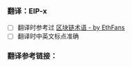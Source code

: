 <!-- 请将 EIP-x 改成你翻译的 EIP 编号，如 EIP-1559 -->
### 翻译：EIP-x

- [ ] 翻译时参考过 [区块链术语 - by EthFans](https://github.com/editor-Ajian/List-of-translation-of-crypto-terms-by-EthFans/blob/under-finalized/Blockchain%20and%20Ethereum%20Terminology.md)
- [ ] 翻译时中英文标点准确

### 翻译参考链接：

